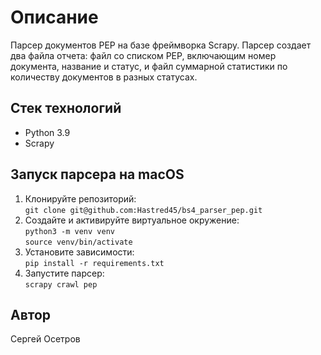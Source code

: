 # Описание

Парсер документов PEP на базе фреймворка Scrapy. Парсер создает два файла отчета: файл со списком PEP, включающим номер документа, название и статус, и файл суммарной статистики по количеству документов в разных статусах.

## Стек технологий

* Python 3.9
* Scrapy

## Запуск парсера на macOS

1. Клонируйте репозиторий:  
`git clone git@github.com:Hastred45/bs4_parser_pep.git`
2. Создайте и активируйте виртуальное окружение:  
`python3 -m venv venv`  
`source venv/bin/activate`  
3. Установите зависимости:  
`pip install -r requirements.txt`
4. Запустите парсер:  
`scrapy crawl pep`

## Автор

Сергей Осетров